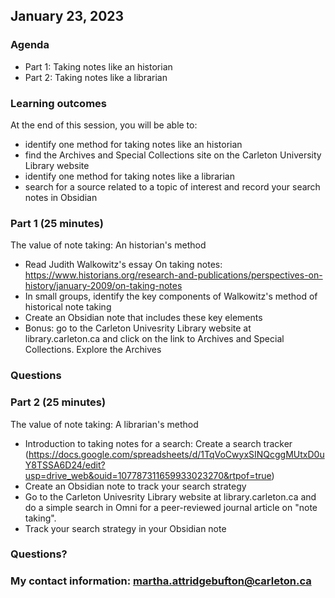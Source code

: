 ## January 23, 2023

### Agenda

* Part 1: Taking notes like an historian
* Part 2: Taking notes like a librarian

### Learning outcomes
At the end of this session, you will be able to:
-  identify one method for taking notes like an historian
- find the Archives and Special Collections site on the Carleton University Library website
- identify one method for taking notes like a librarian
- search for a source related to a topic of interest and record your search notes in Obsidian

### Part 1 (25 minutes)
The value of note taking: An historian's method
- Read Judith Walkowitz's essay On taking notes: https://www.historians.org/research-and-publications/perspectives-on-history/january-2009/on-taking-notes
- In small groups, identify the key components of Walkowitz's method of historical note taking
- Create an Obsidian note that includes these key elements
- Bonus: go to the Carleton Univesrity Library website at library.carleton.ca and click on the link to Archives and Special Collections. Explore the Archives

### Questions

### Part 2 (25 minutes)
The value of note taking: A librarian's method
- Introduction to taking notes for a search: Create a search tracker (https://docs.google.com/spreadsheets/d/1TqVoCwyxSINQcggMUtxD0uY8TSSA6D24/edit?usp=drive_web&ouid=107787311659933023270&rtpof=true)
- Create an Obsidian note to track your search strategy
- Go to the Carleton Univesrity Library website at library.carleton.ca and do a simple search in Omni for a peer-reviewed journal article on "note taking".
- Track your search strategy in your Obsidian note


### Questions?

### My contact information: martha.attridgebufton@carleton.ca
